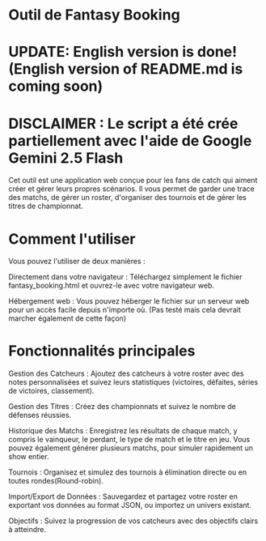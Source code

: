 # Outil de Fantasy Booking
# UPDATE: English version is done! (English version of README.md is coming soon)
# DISCLAIMER : Le script a été crée partiellement avec l'aide de Google Gemini 2.5 Flash

Cet outil est une application web conçue pour les fans de catch qui aiment créer et gérer leurs propres scénarios. Il vous permet de garder une trace des matchs, de gérer un roster, d'organiser des tournois et de gérer les titres de championnat.

# Comment l'utiliser
Vous pouvez l'utiliser de deux manières :

Directement dans votre navigateur : Téléchargez simplement le fichier fantasy_booking.html et ouvrez-le avec votre navigateur web.

Hébergement web : Vous pouvez héberger le fichier sur un serveur web pour un accès facile depuis n'importe où. (Pas testé mais cela devrait marcher également de cette façon)

# Fonctionnalités principales

Gestion des Catcheurs : Ajoutez des catcheurs à votre roster avec des notes personnalisées et suivez leurs statistiques (victoires, défaites, séries de victoires, classement).

Gestion des Titres : Créez des championnats et suivez le nombre de défenses réussies.

Historique des Matchs : Enregistrez les résultats de chaque match, y compris le vainqueur, le perdant, le type de match et le titre en jeu. 
Vous pouvez également générer plusieurs matchs, pour simuler rapidement un show entier.

Tournois : Organisez et simulez des tournois à élimination directe ou en toutes rondes(Round-robin).

Import/Export de Données : Sauvegardez et partagez votre roster en exportant vos données au format JSON, ou importez un univers existant.

Objectifs : Suivez la progression de vos catcheurs avec des objectifs clairs à atteindre.
